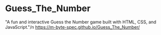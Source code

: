 # Guess_The_Number
"A fun and interactive Guess the Number game built with HTML, CSS, and JavaScript."/n
https://m-byte-spec.github.io/Guess_The_Number/
